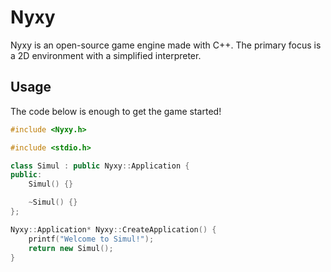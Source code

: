 # Nyxy
Nyxy is an open-source game engine made with C++. The primary focus is a 2D environment with a simplified interpreter.

## Usage

The code below is enough to get the game started!
```cpp
#include <Nyxy.h>

#include <stdio.h>

class Simul : public Nyxy::Application {
public:
	Simul() {}

	~Simul() {}
};

Nyxy::Application* Nyxy::CreateApplication() {
	printf("Welcome to Simul!");
	return new Simul();
}
```